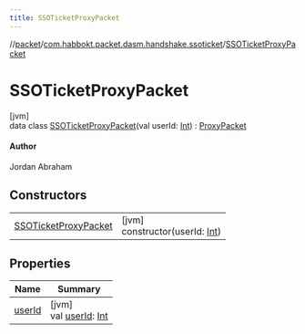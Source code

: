 ```yaml
---
title: SSOTicketProxyPacket
---
```

//[packet](../../../index.html)/[com.habbokt.packet.dasm.handshake.ssoticket](../index.html)/[SSOTicketProxyPacket](index.html)



# SSOTicketProxyPacket



[jvm]\
data class [SSOTicketProxyPacket](index.html)(val userId: [Int](https://kotlinlang.org/api/latest/jvm/stdlib/kotlin/-int/index.html)) : [ProxyPacket](../../../../api/api/com.habbokt.api.packet/-proxy-packet/index.html)

#### Author



Jordan Abraham



## Constructors


| | |
|---|---|
| [SSOTicketProxyPacket](-s-s-o-ticket-proxy-packet.html) | [jvm]<br>constructor(userId: [Int](https://kotlinlang.org/api/latest/jvm/stdlib/kotlin/-int/index.html)) |


## Properties


| Name | Summary |
|---|---|
| [userId](user-id.html) | [jvm]<br>val [userId](user-id.html): [Int](https://kotlinlang.org/api/latest/jvm/stdlib/kotlin/-int/index.html) |

